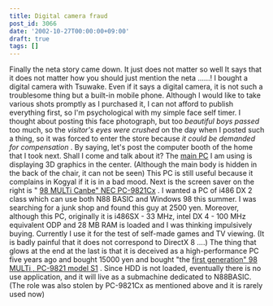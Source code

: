 ```yaml
---
title: Digital camera fraud
post_id: 3066
date: '2002-10-27T00:00:00+09:00'
draft: true
tags: []
---
```


Finally the neta story came down. It just does not matter so well It says that it does not matter how you should just mention the neta ......! I bought a digital camera with Tsuwake. Even if it says a digital camera, it is not such a troublesome thing but a built-in mobile phone. Although I would like to take various shots promptly as I purchased it, I can not afford to publish everything first, so I'm psychological with my simple face self timer. I thought about posting this face photograph, but too _beautiful boys passed_ too much, so the _visitor's eyes were crushed_ on the day when I posted such a thing, so it was forced to enter the store because _it could be demanded for compensation_ . By saying, let's post the computer booth of the home that I took next. Shall I come and talk about it? The [main PC](https://danmaq.com/homebuilt-2) I am using is displaying 3D graphics in the center. (Although the main body is hidden in the back of the chair, it can not be seen) This PC is still useful because it complains in Kogyal if it is in a bad mood. Next is the screen saver on the right is " [98 MULTi Canbe" NEC PC-9821Cx](https://danmaq.com/98multi-cxs3) . I wanted a PC of i486 DX 2 class which can use both N88 BASIC and Windows 98 this summer. I was searching for a junk shop and found this guy at 2500 yen. Moreover, although this PC, originally it is i486SX - 33 MHz, intel DX 4 - 100 MHz equivalent ODP and 28 MB RAM is loaded and I was thinking impulsively buying. Currently I use it for the test of self-made games and TV viewing. (It is badly painful that it does not correspond to DirectX 8 ....) The thing that glows at the end at the last is that it is deceived as a high-performance PC five years ago and bought 15000 yen and bought "the [first generation" 98 MULTi , PC-9821 model S1](https://danmaq.com/pc-9821) . Since HDD is not loaded, eventually there is no use application, and it will live as a submachine dedicated to N88BASIC. (The role was also stolen by PC-9821Cx as mentioned above and it is rarely used now)
